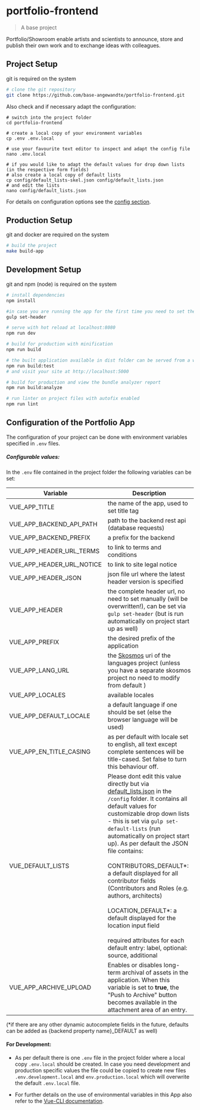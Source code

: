 # portfolio-frontend

> A base project

Portfolio/Showroom enable artists and scientists to announce, store and publish their own work and to exchange ideas with colleagues.

## Project Setup

git is required on the system

``` bash
# clone the git repository
git clone https://github.com/base-angewandte/portfolio-frontend.git

```
Also check and if necessary adapt the configuration:
```shell
# switch into the project folder
cd portfolio-frontend

# create a local copy of your environment variables
cp .env .env.local

# use your favourite text editor to inspect and adapt the config file 
nano .env.local

# if you would like to adapt the default values for drop down lists (in the respective form fields) 
# also create a local copy of default lists
cp config/default_lists-skel.json config/default_lists.json
# and edit the lists
nano config/default_lists.json
```

For details on configuration options see the [config section](#configuration-of-the-portfolio-app).

## Production Setup

git and docker are required on the system

``` bash
# build the project
make build-app

```

## Development Setup

git and npm (node) is required on the system

```bash
# install dependencies
npm install

#in case you are running the app for the first time you need to set the header component url via
gulp set-header

# serve with hot reload at localhost:8080
npm run dev

# build for production with minification
npm run build

# the built application available in dist folder can be served from a webserver or to test (inkl. build), run:
npm run build:test
# and visit your site at http://localhost:5000

# build for production and view the bundle analyzer report
npm run build:analyze

# run linter on project files with autofix enabled
npm run lint

```

## Configuration of the Portfolio App

The configuration of your project can be done with environment variables specified in `.env` files.

##### Configurable values:
In the `.env` file contained in the project folder the following variables can be set:

| Variable              | Description                                                                                                                                                 |
|-----------------------|-------------------------------------------------------------------------------------------------------------------------------------------------------------|
| VUE_APP_TITLE                 | the name of the app, used to set title tag                                                                                                                      |
| VUE_APP_BACKEND_API_PATH      | path to the backend rest api (database requests)                                                                                                    |
| VUE_APP_BACKEND_PREFIX      | a prefix for the backend                                                                                                 |
| VUE_APP_HEADER_URL_TERMS      | to link to terms and conditions                                                                                                                                                |
| VUE_APP_HEADER_URL_NOTICE     | to link to site legal notice                                                                                                                              |
| VUE_APP_HEADER_JSON           | json file url where the latest header version is specified                                                                                                                                  |
| VUE_APP_HEADER                | the complete header url, no need to set manually (will be overwritten!), can be set via `gulp set-header` (but is run automatically on project start up as well)                                                      |
| VUE_APP_PREFIX            | the desired prefix of the application                                                                                                                        |
| VUE_APP_LANG_URL              | the [Skosmos](https://skosmos.org/) uri of the languages project (unless you have a separate skosmos project no need to modify from default )                                                                                                                    |
| VUE_APP_LOCALES               | available locales                                                                                                                                           |
| VUE_APP_DEFAULT_LOCALE        | a default language if one should be set (else the browser language will be used)                                                                            |
| VUE_APP_EN_TITLE_CASING        | as per default with locale set to english, all text except complete sentences will be title-cased. Set false to turn this behaviour off.                                                                            |
| VUE_DEFAULT_LISTS  | Please dont edit this value directly but via [default_lists.json](config/default_lists.json) in the `/config` folder. It contains all default values for customizable drop down lists - this is set via `gulp set-default-lists` (run automatically on project start up). As per default the JSON file contains:<br><br>CONTRIBUTORS_DEFAULT*: a default displayed for all contributor fields (Contributors and Roles (e.g. authors, architects)<br><br>LOCATION_DEFAULT*: a default displayed for the location input field <br><br>required attributes for each default entry: label, optional: source, additional|
| VUE_APP_ARCHIVE_UPLOAD | Enables or disables long-term archival of assets in the application. When this variable is set to **true**, the "Push to Archive" button becomes available in the attachment area of an entry. |

(*if there are any other dynamic autocomplete fields in the future, defaults can be added as {backend property name}_DEFAULT as well)



#### For Development:

* As per default there is one `.env` file in the project folder where a local copy `.env.local` should be created.
  In case you need development and production specific values the file could be copied
  to create new files `.env.development.local` and `env.production.local` which will overwrite the default `.env.local` file.
  
* For further details on the use of environmental variables in this App also refer to the  [Vue-CLI documentation](https://cli.vuejs.org/guide/mode-and-env.html#environment-variables).  
  
